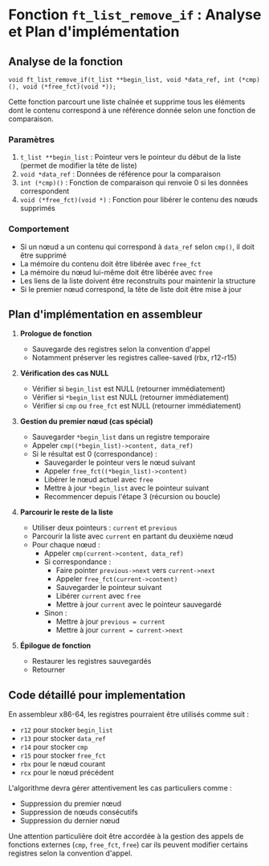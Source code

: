 # Fonction `ft_list_remove_if` : Analyse et Plan d'implémentation

## Analyse de la fonction

`void ft_list_remove_if(t_list **begin_list, void *data_ref, int (*cmp)(), void (*free_fct)(void *));`

Cette fonction parcourt une liste chaînée et supprime tous les éléments dont le contenu correspond à une référence donnée selon une fonction de comparaison.

### Paramètres
1. `t_list **begin_list` : Pointeur vers le pointeur du début de la liste (permet de modifier la tête de liste)
2. `void *data_ref` : Données de référence pour la comparaison
3. `int (*cmp)()` : Fonction de comparaison qui renvoie 0 si les données correspondent
4. `void (*free_fct)(void *)` : Fonction pour libérer le contenu des nœuds supprimés

### Comportement
- Si un nœud a un contenu qui correspond à `data_ref` selon `cmp()`, il doit être supprimé
- La mémoire du contenu doit être libérée avec `free_fct`
- La mémoire du nœud lui-même doit être libérée avec `free`
- Les liens de la liste doivent être reconstruits pour maintenir la structure
- Si le premier nœud correspond, la tête de liste doit être mise à jour

## Plan d'implémentation en assembleur

1. **Prologue de fonction**
   - Sauvegarde des registres selon la convention d'appel
   - Notamment préserver les registres callee-saved (rbx, r12-r15)

2. **Vérification des cas NULL**
   - Vérifier si `begin_list` est NULL (retourner immédiatement)
   - Vérifier si `*begin_list` est NULL (retourner immédiatement)
   - Vérifier si `cmp` ou `free_fct` est NULL (retourner immédiatement)

3. **Gestion du premier nœud (cas spécial)**
   - Sauvegarder `*begin_list` dans un registre temporaire 
   - Appeler `cmp((*begin_list)->content, data_ref)`
   - Si le résultat est 0 (correspondance) :
     - Sauvegarder le pointeur vers le nœud suivant
     - Appeler `free_fct((*begin_list)->content)`
     - Libérer le nœud actuel avec `free`
     - Mettre à jour `*begin_list` avec le pointeur suivant
     - Recommencer depuis l'étape 3 (récursion ou boucle)

4. **Parcourir le reste de la liste**
   - Utiliser deux pointeurs : `current` et `previous`
   - Parcourir la liste avec `current` en partant du deuxième nœud
   - Pour chaque nœud :
     - Appeler `cmp(current->content, data_ref)`
     - Si correspondance :
       - Faire pointer `previous->next` vers `current->next`
       - Appeler `free_fct(current->content)`
       - Sauvegarder le pointeur suivant
       - Libérer `current` avec `free`
       - Mettre à jour `current` avec le pointeur sauvegardé
     - Sinon :
       - Mettre à jour `previous = current`
       - Mettre à jour `current = current->next`

5. **Épilogue de fonction**
   - Restaurer les registres sauvegardés
   - Retourner

## Code détaillé pour implementation 

En assembleur x86-64, les registres pourraient être utilisés comme suit :
- `r12` pour stocker `begin_list`
- `r13` pour stocker `data_ref`
- `r14` pour stocker `cmp`
- `r15` pour stocker `free_fct`
- `rbx` pour le nœud courant
- `rcx` pour le nœud précédent

L'algorithme devra gérer attentivement les cas particuliers comme :
- Suppression du premier nœud
- Suppression de nœuds consécutifs
- Suppression du dernier nœud

Une attention particulière doit être accordée à la gestion des appels de fonctions externes (`cmp`, `free_fct`, `free`) car ils peuvent modifier certains registres selon la convention d'appel.